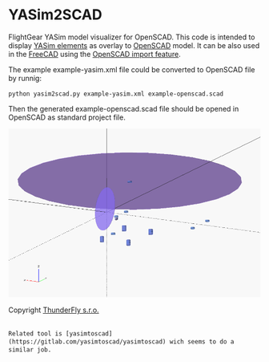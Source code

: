 # YASim2SCAD

FlightGear YASim model visualizer for OpenSCAD. This code is intended to display [YASim elements](http://wiki.flightgear.org/YASim) as overlay to [OpenSCAD](https://www.openscad.org/) model.  It can be also used in the [FreeCAD](https://www.freecadweb.org/) using the [OpenSCAD import feature](https://wiki.freecadweb.org/Import_OpenSCAD_code).

The example example-yasim.xml file could be converted to OpenSCAD file by runnig:

```
python yasim2scad.py example-yasim.xml example-openscad.scad
```
Then the generated example-openscad.scad file should be opened in OpenSCAD as standard project file.

![OpenSCAD Screenshot](doc/img/scad_view.png)


Copyright [ThunderFly s.r.o.](https://www.thunderfly.cz/)


~~~~~~~~~

Related tool is [yasimtoscad](https://gitlab.com/yasimtoscad/yasimtoscad) wich seems to do a similar job.
